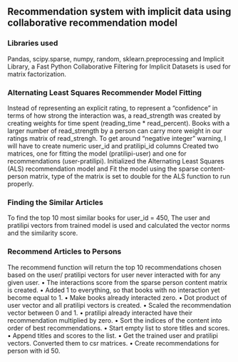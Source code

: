 ## Recommendation system with implicit data using collaborative recommendation model
### Libraries used
Pandas, scipy.sparse, numpy, random, sklearn.preprocessing and Implicit Library, a Fast Python Collaborative Filtering for Implicit Datasets is used for matrix factorization.
### Alternating Least Squares Recommender Model Fitting
Instead of representing an explicit rating, to represent a “confidence” in terms of how strong the interaction was, a read_strength was created by creating weights for time spent (reading_time * read_percent). Books with a larger number of read_strength by a person can carry more weight in our ratings matrix of read_strengh.
To get around “negative integer” warning, I will have to create numeric user_id and pratilipi_id columns
Created two matrices, one for fitting the model (pratilipi-user) and one for recommendations (user-pratilipi).
Initialized the Alternating Least Squares (ALS) recommendation model and Fit the model using the sparse content-person matrix, type of the matrix is set to double for the ALS function to run properly.
### Finding the Similar Articles
To find the top 10 most similar books for user_id = 450, The user and pratilipi vectors from trained model is used and calculated the vector norms and the similarity score.
### Recommend Articles to Persons
The recommend function will return the top 10 recommendations chosen based on the user/ pratilipi vectors for user never interacted with for any given user.
•	The interactions score from the sparse person content matrix is created.
•	Added 1 to everything, so that books with no interaction yet become equal to 1.
•	Make books already interacted zero.
•	Dot product of user vector and all pratilipi vectors is created.
•	Scaled the recommendation vector between 0 and 1.
•	pratilipi already interacted have their recommendation multiplied by zero.
•	Sort the indices of the content into order of best recommendations.
•	Start empty list to store titles and scores.
•	Append titles and scores to the list.
•	Get the trained user and pratilipi vectors. Converted them to csr matrices.
•	Create recommendations for person with id 50.


